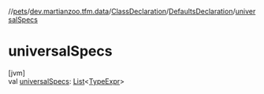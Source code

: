 //[pets](../../../../index.md)/[dev.martianzoo.tfm.data](../../index.md)/[ClassDeclaration](../index.md)/[DefaultsDeclaration](index.md)/[universalSpecs](universal-specs.md)

# universalSpecs

[jvm]\
val [universalSpecs](universal-specs.md): [List](https://kotlinlang.org/api/latest/jvm/stdlib/kotlin.collections/-list/index.html)&lt;[TypeExpr](../../../dev.martianzoo.tfm.pets.ast/-type-expr/index.md)&gt;
